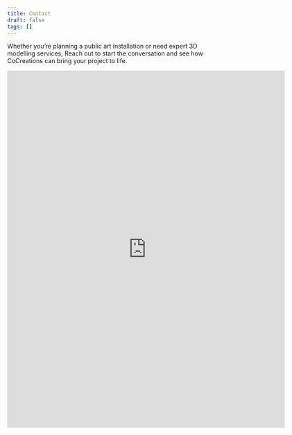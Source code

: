 ```yaml
---
title: Contact
draft: false
tags: []
---
```

Whether you’re planning a public art installation or need expert 3D modelling services,
Reach out to start the conversation and see how CoCreations can bring your project to life.
<iframe src="https://docs.google.com/forms/d/e/1FAIpQLScJnsTxjyPrRAfukUJrechHacMIaKvalgaTyyiXJNTAbLA5zQ/viewform?embedded=true" width="640" height="824" frameborder="0" marginheight="0" marginwidth="0">Loading…</iframe>